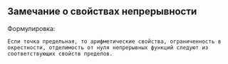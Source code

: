 ## Замечание о свойствах непрерывности
Формулировка:
```spoiler-markdown
Если точка предельная, то арифметические свойства, ограниченность в окрестности, отделимость от нуля непрерывных функций следуют из соответствующих свойств пределов.
```
